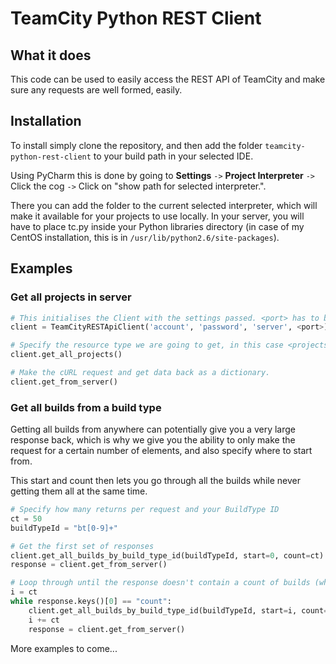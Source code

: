 # TeamCity Python REST Client

## What it does

This code can be used to easily access the REST API of TeamCity and make sure any requests are well formed, easily.

## Installation

To install simply clone the repository, and then add the folder `teamcity-python-rest-client` to your build path in your selected IDE.

Using PyCharm this is done by going to __Settings__ `->` __Project Interpreter__ `->` Click the cog `->` Click on "show path for selected interpreter.".

There you can add the folder to the current selected interpreter, which will make it available for your projects to use locally. In your server, you will have to place tc.py inside your Python libraries directory (in case of my CentOS installation, this is in `/usr/lib/python2.6/site-packages`).

## Examples

### Get all projects in server

```python
# This initialises the Client with the settings passed. <port> has to be an integer.
client = TeamCityRESTApiClient('account', 'password', 'server', <port>)

# Specify the resource type we are going to get, in this case <projects>
client.get_all_projects()

# Make the cURL request and get data back as a dictionary.
client.get_from_server()
```

### Get all builds from a build type

Getting all builds from anywhere can potentially give you a very large response back, which is why we give you the ability to only make the request for a certain number of elements, and also specify where to start from.

This start and count then lets you go through all the builds while never getting them all at the same time.

```python
# Specify how many returns per request and your BuildType ID
ct = 50
buildTypeId = "bt[0-9]+"

# Get the first set of responses
client.get_all_builds_by_build_type_id(buildTypeId, start=0, count=ct)
response = client.get_from_server()

# Loop through until the response doesn't contain a count of builds (which should be == ct)
i = ct
while response.keys()[0] == "count":
	client.get_all_builds_by_build_type_id(buildTypeId, start=i, count=ct)
	i += ct
	response = client.get_from_server()
```

More examples to come...
